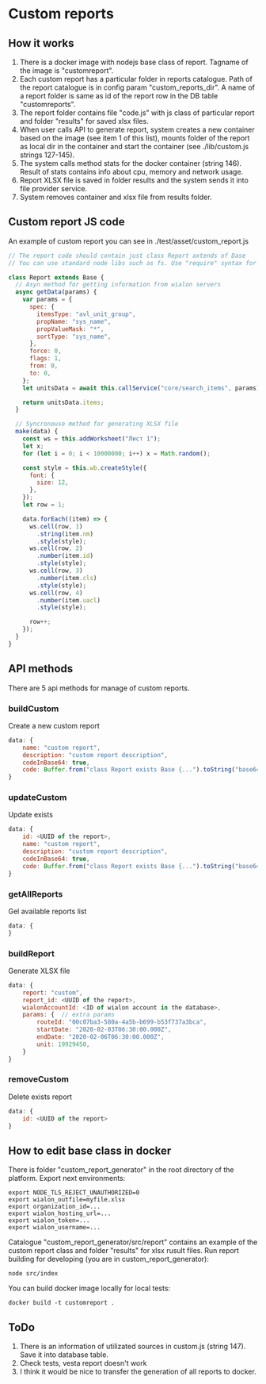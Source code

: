 # Custom reports

## How it works

1. There is a docker image with nodejs base class of report. Tagname of the image is "customreport".
2. Each custom report has a particular folder in reports catalogue. Path of the report catalogue is in config param "custom_reports_dir". A name of a report folder is same as id of the report row in the DB table "customreports".
3. The report folder contains file "code.js" with js class of particular report and folder "results" for saved xlsx files.
4. When user calls API to generate report, system creates a new container based on the image (see item 1 of this list), mounts folder of the report as local dir in the container and start the container (see ./lib/custom.js strings 127-145).
5. The system calls method stats for the docker container (string 146). Result of stats contains info about cpu, memory and network usage.
6. Report XLSX file is saved in folder results and the system sends it into file provider service.
7. System removes container and xlsx file from results folder.

## Custom report JS code

An example of custom report you can see in ./test/asset/custom_report.js

```javascript
// The report code should contain just class Report axtends of Dase
// You can use standard node libs such as fs. Use "require" syntax for includes

class Report extends Base {
  // Asyn method for getting information from wialon servers
  async getData(params) {
    var params = {
      spec: {
        itemsType: "avl_unit_group",
        propName: "sys_name",
        propValueMask: "*",
        sortType: "sys_name",
      },
      force: 0,
      flags: 1,
      from: 0,
      to: 0,
    };
    let unitsData = await this.callService("core/search_items", params);

    return unitsData.items;
  }

  // Syncronouse method for generating XLSX file
  make(data) {
    const ws = this.addWorksheet("Лист 1");
    let x;
    for (let i = 0; i < 10000000; i++) x = Math.random();

    const style = this.wb.createStyle({
      font: {
        size: 12,
      },
    });
    let row = 1;

    data.forEach((item) => {
      ws.cell(row, 1)
        .string(item.nm)
        .style(style);
      ws.cell(row, 2)
        .number(item.id)
        .style(style);
      ws.cell(row, 3)
        .number(item.cls)
        .style(style);
      ws.cell(row, 4)
        .number(item.uacl)
        .style(style);

      row++;
    });
  }
}
```

## API methods

There are 5 api methods for manage of custom reports.

### buildCustom

Create a new custom report

```javascript
data: {
    name: "custom report",
    description: "custom report description",
    codeInBase64: true,
    code: Buffer.from("class Report exists Base {...").toString("base64"),
}
```

### updateCustom

Update exists

```javascript
data: {
    id: <UUID of the report>,
    name: "custom report",
    description: "custom report description",
    codeInBase64: true,
    code: Buffer.from("class Report exists Base {...").toString("base64"),
}
```

### getAllReports

Gel available reports list

```javascript
data: {
}
```

### buildReport

Generate XLSX file

```javascript
data: {
    report: "custom",
    report_id: <UUID of the report>,
    wialonAccountId: <ID of wialon account in the database>,
    params: {  // extra params
        routeId: "00c07ba3-580a-4a5b-b699-b53f737a3bca",
        startDate: "2020-02-03T06:30:00.000Z",
        endDate: "2020-02-06T06:30:00.000Z",
        unit: 19929450,
    }
}
```

### removeCustom

Delete exists report

```javascript
data: {
    id: <UUID of the report>
}
```

## How to edit base class in docker

There is folder "custom_report_generator" in the root directory of the platform.
Export next environments:

```
export NODE_TLS_REJECT_UNAUTHORIZED=0
export wialon_outfile=myfile.xlsx
export organization_id=...
export wialon_hosting_url=...
export wialon_token=...
export wialon_username=...
```

Catalogue "custom_report_generator/src/report" contains an example of the custom report class and folder "results" for xlsx rusult files.
Run report building for developing (you are in custom_report_generator):

```
node src/index
```

You can build docker image locally for local tests:

```
docker build -t customreport .
```

## ToDo

1. There is an information of utilizated sources in custom.js (string 147). Save it into database table.
2. Check tests, vesta report doesn't work
3. I think it would be nice to transfer the generation of all reports to docker.
